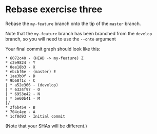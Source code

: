 # Rebase exercise three

Rebase the `my-feature` branch onto the tip of the `master` branch.

Note that the `my-feature` branch has been branched from the `develop`
branch, so you will need to use the `--onto` argument


Your final commit graph should look like this:

```
* 6072c40 - (HEAD -> my-feature) Z
* c2e9824 - Y
* 0ee18b3 - X
* ebcbf6e - (master) E
* 1ae3b0f - D
* 9b68f1c - C
| * a52e366 - (develop)
| * 6324f97 - O
| * 6953e42 - N
| * 5e60b41 - M
|/
* 2f6b454 - B
* 704c4ee - A
* 1cf0d93 - Initial commit
```

(Note that your SHAs will be different.)
